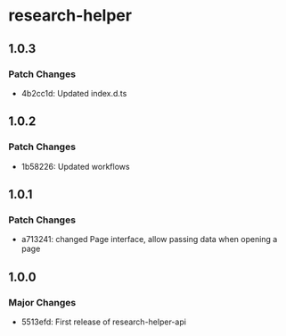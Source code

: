 # research-helper

## 1.0.3

### Patch Changes

- 4b2cc1d: Updated index.d.ts

## 1.0.2

### Patch Changes

- 1b58226: Updated workflows

## 1.0.1

### Patch Changes

- a713241: changed Page interface, allow passing data when opening a page

## 1.0.0

### Major Changes

- 5513efd: First release of research-helper-api
